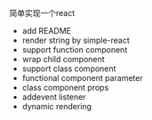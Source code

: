 简单实现一个react
* add README
* render string by simple-react
* support function component
* wrap child component
* support class component
* functional component parameter
* class component props
* addevent listener
* dynamic rendering
